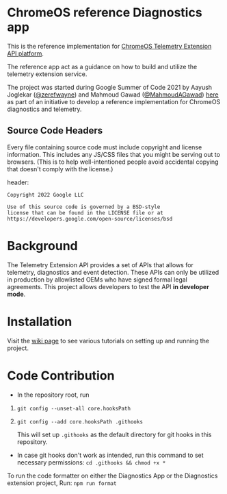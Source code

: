 # ChromeOS reference Diagnostics app

This is the reference implementation for [ChromeOS Telemetry Extension API platform](https://chromium.googlesource.com/chromium/src/+/HEAD/docs/telemetry_extension/).


The reference app act as a guidance on how to build and utilize the telemetry extension service. 

The project was started during Google Summer of Code 2021 by Aayush Joglekar ([@zerefwayne](https://github.com/zerefwayne)) and Mahmoud Gawad ([@MahmoudAGawad](https://github.com/MahmoudAGawad)) [here](https://github.com/MahmoudAGawad/cros-diag-app) as part of an initiative to develop a reference implementation for ChromeOS diagnostics and telemetry.

## Source Code Headers
Every file containing source code must include copyright and license information. This includes any JS/CSS files that you might be serving out to browsers. (This is to help well-intentioned people avoid accidental copying that doesn't comply with the license.)

header:
```
Copyright 2022 Google LLC

Use of this source code is governed by a BSD-style
license that can be found in the LICENSE file or at
https://developers.google.com/open-source/licenses/bsd
```

# Background

The Telemetry Extension API provides a set of APIs that allows for telemetry, diagnostics and event detection. These APIs can only be utilized in production by allowlisted OEMs who have signed formal legal agreements. This project allows developers to test the API **in developer mode**.

# Installation

Visit the [wiki page](https://github.com/GoogleChromeLabs/cros-sample-telemetry-extension/wiki) to see various tutorials on setting up and running the project. 

# Code Contribution

- In the repository root, run
1. ```git config --unset-all core.hooksPath```
2. ```git config --add core.hooksPath .githooks```

    This will set up `.githooks` as the default directory for git hooks in this repository.

- In case git hooks don't work as intended, run this command to set necessary permissions:
 `cd .githooks && chmod +x *`

To run the code formatter on either the Diagnostics App or the Diagnostics extension project, Run:
```npm run format```
